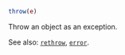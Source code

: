 ```julia
throw(e)
```

Throw an object as an exception.

See also: [`rethrow`](@ref), [`error`](@ref).
